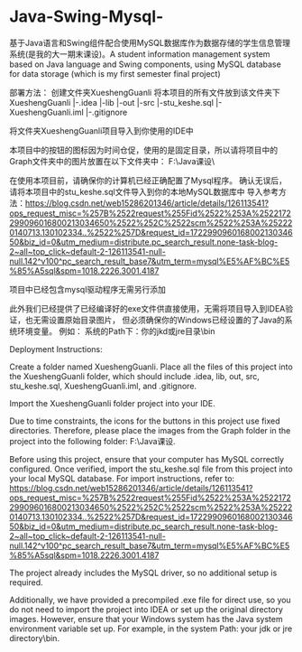 # Java-Swing-Mysql-
基于Java语言和Swing组件配合使用MySQL数据库作为数据存储的学生信息管理系统(是我的大一期末课设)。A student information management system based on Java language and Swing components, using MySQL database for data storage (which is my first semester final project)

部署方法：
创建文件夹XueshengGuanli
将本项目的所有文件放到该文件夹下
    XueshengGuanli
        |-.idea
        |-lib
        |-out
        |-src
        |-stu_keshe.sql
        |-XueshengGuanli.iml
        |-.gitignore

将文件夹XueshengGuanli项目导入到你使用的IDE中

本项目中的按钮的图标因为时间仓促，使用的是固定目录，所以请将项目中的Graph文件夹中的图片放置在以下文件夹中：
F:\Java课设\

在使用本项目前，请确保你的计算机已经正确配置了Mysql程序。
确认无误后，请将本项目中的stu_keshe.sql文件导入到你的本地MySQL数据库中
导入参考方法：https://blog.csdn.net/web15286201346/article/details/126113541?ops_request_misc=%257B%2522request%255Fid%2522%253A%2522172299096016800213034650%2522%252C%2522scm%2522%253A%252220140713.130102334..%2522%257D&request_id=172299096016800213034650&biz_id=0&utm_medium=distribute.pc_search_result.none-task-blog-2~all~top_click~default-2-126113541-null-null.142^v100^pc_search_result_base7&utm_term=mysql%E5%AF%BC%E5%85%A5sql&spm=1018.2226.3001.4187

项目中已经包含mysql驱动程序无需另行添加


此外我们已经提供了已经编译好的exe文件供直接使用，无需将项目导入到IDEA验证，也无需设置原始目录图片，
但必须确保你的Windows已经设置的了Java的系统环境变量。
例如：
系统的Path下：你的jkd或jre目录\bin


Deployment Instructions:

Create a folder named XueshengGuanli. Place all the files of this project into the XueshengGuanli folder, which should include .idea, lib, out, src, stu_keshe.sql, XueshengGuanli.iml, and .gitignore.

Import the XueshengGuanli folder project into your IDE.

Due to time constraints, the icons for the buttons in this project use fixed directories. Therefore, please place the images from the Graph folder in the project into the following folder: F:\Java课设\.

Before using this project, ensure that your computer has MySQL correctly configured. Once verified, import the stu_keshe.sql file from this project into your local MySQL database. For import instructions, refer to: https://blog.csdn.net/web15286201346/article/details/126113541?ops_request_misc=%257B%2522request%255Fid%2522%253A%2522172299096016800213034650%2522%252C%2522scm%2522%253A%252220140713.130102334..%2522%257D&request_id=172299096016800213034650&biz_id=0&utm_medium=distribute.pc_search_result.none-task-blog-2~all~top_click~default-2-126113541-null-null.142^v100^pc_search_result_base7&utm_term=mysql%E5%AF%BC%E5%85%A5sql&spm=1018.2226.3001.4187

The project already includes the MySQL driver, so no additional setup is required.

Additionally, we have provided a precompiled .exe file for direct use, so you do not need to import the project into IDEA or set up the original directory images. However, ensure that your Windows system has the Java system environment variable set up. For example, in the system Path: your jdk or jre directory\bin.
